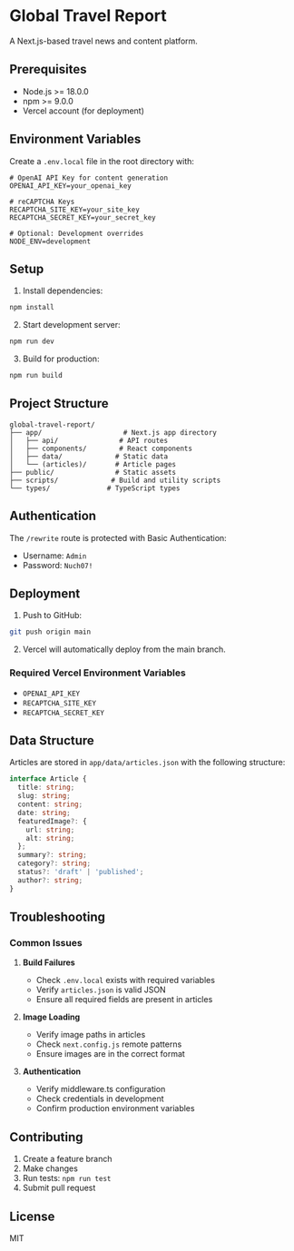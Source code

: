 # Global Travel Report

A Next.js-based travel news and content platform.

## Prerequisites

- Node.js >= 18.0.0
- npm >= 9.0.0
- Vercel account (for deployment)

## Environment Variables

Create a `.env.local` file in the root directory with:

```env
# OpenAI API Key for content generation
OPENAI_API_KEY=your_openai_key

# reCAPTCHA Keys
RECAPTCHA_SITE_KEY=your_site_key
RECAPTCHA_SECRET_KEY=your_secret_key

# Optional: Development overrides
NODE_ENV=development
```

## Setup

1. Install dependencies:
```bash
npm install
```

2. Start development server:
```bash
npm run dev
```

3. Build for production:
```bash
npm run build
```

## Project Structure

```
global-travel-report/
├── app/                    # Next.js app directory
│   ├── api/               # API routes
│   ├── components/        # React components
│   ├── data/             # Static data
│   └── (articles)/       # Article pages
├── public/               # Static assets
├── scripts/             # Build and utility scripts
└── types/              # TypeScript types
```

## Authentication

The `/rewrite` route is protected with Basic Authentication:
- Username: `Admin`
- Password: `Nuch07!`

## Deployment

1. Push to GitHub:
```bash
git push origin main
```

2. Vercel will automatically deploy from the main branch.

### Required Vercel Environment Variables

- `OPENAI_API_KEY`
- `RECAPTCHA_SITE_KEY`
- `RECAPTCHA_SECRET_KEY`

## Data Structure

Articles are stored in `app/data/articles.json` with the following structure:

```typescript
interface Article {
  title: string;
  slug: string;
  content: string;
  date: string;
  featuredImage?: {
    url: string;
    alt: string;
  };
  summary?: string;
  category?: string;
  status?: 'draft' | 'published';
  author?: string;
}
```

## Troubleshooting

### Common Issues

1. **Build Failures**
   - Check `.env.local` exists with required variables
   - Verify `articles.json` is valid JSON
   - Ensure all required fields are present in articles

2. **Image Loading**
   - Verify image paths in articles
   - Check `next.config.js` remote patterns
   - Ensure images are in the correct format

3. **Authentication**
   - Verify middleware.ts configuration
   - Check credentials in development
   - Confirm production environment variables

## Contributing

1. Create a feature branch
2. Make changes
3. Run tests: `npm run test`
4. Submit pull request

## License

MIT 
